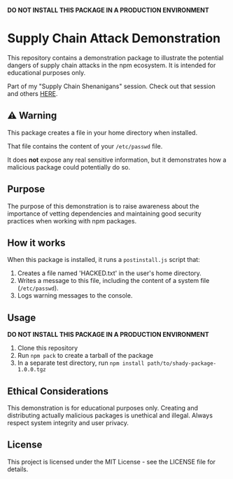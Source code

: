 **DO NOT INSTALL THIS PACKAGE IN A PRODUCTION ENVIRONMENT**

# Supply Chain Attack Demonstration

This repository contains a demonstration package to illustrate the potential dangers of supply chain attacks in the npm ecosystem. It is intended for educational purposes only.

Part of my "Supply Chain Shenanigans" session.
Check out that session and others [HERE](https://todorov.bg/speaking/).

## ⚠️ Warning

This package creates a file in your home directory when installed.

That file contains the content of your `/etc/passwd` file.

It does **not** expose any real sensitive information, but it demonstrates how a malicious package could potentially do so.

## Purpose

The purpose of this demonstration is to raise awareness about the importance of vetting dependencies and maintaining good security practices when working with npm packages.

## How it works

When this package is installed, it runs a `postinstall.js` script that:

1. Creates a file named 'HACKED.txt' in the user's home directory.
2. Writes a message to this file, including the content of a system file (`/etc/passwd`).
3. Logs warning messages to the console.

## Usage

**DO NOT INSTALL THIS PACKAGE IN A PRODUCTION ENVIRONMENT**

1. Clone this repository
2. Run `npm pack` to create a tarball of the package
3. In a separate test directory, run `npm install path/to/shady-package-1.0.0.tgz`

## Ethical Considerations

This demonstration is for educational purposes only. Creating and distributing actually malicious packages is unethical and illegal. Always respect system integrity and user privacy.

## License

This project is licensed under the MIT License - see the LICENSE file for details.
